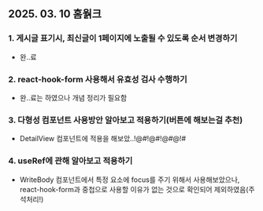 ## 2025. 03. 10 홈웕크

### 1. 게시글 표기시, 최신글이 1페이지에 노출될 수 있도록 순서 변경하기

- 완..료

### 2. react-hook-form 사용해서 유효성 검사 수행하기

- 완..료는 하였으나 개념 정리가 필요함

### 3. 다형성 컴포넌트 사용방안 알아보고 적용하기(버튼에 해보는걸 추천)

- DetailView 컴포넌트에 적용을 해보았..!@#!@#!@#@!#

### 4. useRef에 관해 알아보고 적용하기

- WriteBody 컴포넌트에서 특정 요소에 focus를 주기 위해서 사용해보았으나, react-hook-form과 중첩으로 사용할 이유가 없는 것으로 확인되어 제외하였음(주석처리!)
